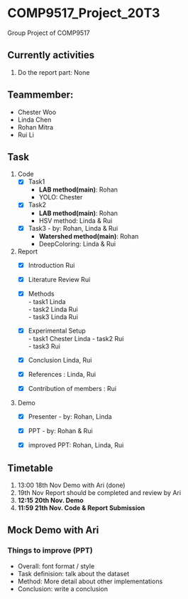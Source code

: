 # COMP9517_Project_20T3
Group Project of COMP9517

## Currently activities
 1. Do the report part: None




## Teammember:
- Chester Woo
- Linda Chen
- Rohan Mitra
- Rui Li

## Task
  1. Code
      - [x] Task1   
        - **LAB method(main)**:  Rohan
        - YOLO:  Chester
      - [x] Task2 
        - **LAB method(main)**: Rohan
        - HSV method: Linda & Rui
      - [x] Task3  - by: Rohan, Linda & Rui
        - **Watershed method(main)**: Rohan
        - DeepColoring: Linda & Rui

    
  1. Report
      - [x] Introduction Rui
      - [x] Literature Review Rui
      - [x] Methods  
                - task1  Linda  
                - task2  Linda Rui  
                - task3  Linda Rui  

      - [x] Experimental Setup  
                - task1  Chester Linda
                - task2  Rui  
                - task3  Rui  
              
                
      - [x] Conclusion Linda, Rui
      - [x] References : Linda, Rui
      - [x] Contribution of members : Rui
      
  1. Demo
       - [x] Presenter  - by: Rohan, Linda
       - [x] PPT  - by: Rohan & Rui
       - [x] improved PPT: Rohan, Linda, Rui
         


## Timetable
  1. 13:00 18th Nov Demo with Ari (done)
  1. 19th Nov Report should be completed and review by Ari 
  1. **12:15 20th Nov. Demo**
  1. **11:59 21th Nov. Code & Report Submission**

## Mock Demo with Ari
 ### Things to improve (PPT)
  - Overall:  font format / style
  - Task definision: talk about the dataset
  - Method:  More detail about other implementations
  - Conclusion:  write a conclusion
  
